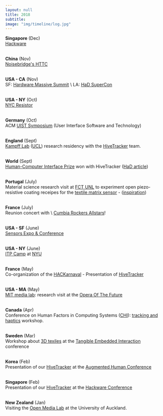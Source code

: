 ```yaml
---
layout: null
title: 2018
subtitle:
image: "img/timeline/log.jpg"
---
```


**Singapore** (Dec) <br> [Hackware](https://www.meetup.com/Hackware)

<br> **China** (Nov) <br> [Noisebridge's HTTC](http://noisebridge.net/wiki/NoisebridgeChinaTrip8)

<br> **USA - CA** (Nov) <br> SF: [Hardware Massive Summit](https://hardwaremassive.com/events/2018/11/hardware-summit-sf) \\
LA: [HaD SuperCon](https://hackaday.io/superconference)

<br> **USA - NY** (Oct) <br> [NYC Resistor](https://www.nycresistor.com/2018/10/09/halloween-party-2018-on-sat-oct-27/)

<br> **Germany** (Oct) <br> ACM [UIST Symposium](http://uist.acm.org/uist2018/) (User Interface Software and Technology)

<br> **England** (Sept) <br> [Kampff Lab](https://www.sensorsexpo.com) ([UCL](http://www.ucl.ac.uk/swc/research/Kampff)) research residency with the [HiveTracker](http://HiveTracker.github.io) team.

<br> **World** (Sept) <br> [Human-Computer Interface Prize](https://hackaday.com/2018/09/05/twenty-projects-that-just-won-the-human-computer-interface-challenge/) won with HiveTracker ([HaD article](https://hackaday.com/2018/09/04/this-is-your-solution-for-open-source-motion-tracking/))

<br> **Portugal** (July) <br> Material science research visit at [FCT UNL](http://fct.unl.pt) to experiment open piezo-resistive coating receipes for the [textile matrix sensor](matrix.eTextile.org) - ([inspiration](diva-portal.org/smash/get/diva2:788776/FULLTEXT01.pdf))

<br> **France** (July) <br> Reunion concert with \\
[Cumbia Rockers Allstars](https://www.la-java.fr/artistes/cumbia-rockers-all-stars/)!

<br> **USA - SF** (June) <br> [Sensors Expo & Conference](https://www.sensorsexpo.com)

<br> **USA - NY** (June) <br> [ITP Camp](https://itp.nyu.edu/camp2018/) at [NYU](https://www.nyu.edu)

<br> **France** (May) <br> Co-organization of the [HACKarnaval](http://hackarnaval.online) - Presentation of [HiveTracker](http://HiveTracker.github.io)

<br> **USA - MA** (May) <br> [MIT media lab](https://media.mit.edu): research visit at the [Opera Of The Future](http://opera.media.mit.edu/)

<br> **Canada** (Apr) <br> Conference on Human Factors in Computing Systems ([CHI](http://chi2018.acm.org)): [tracking and haptics](publications/CHI18-InTouch.pdf) workshop.

<br> **Sweden** (Mar) <br> Workshop about [3D texiles](3dTexiles.github.org) at the [Tangible Embedded Interaction](https://tei.acm.org/2018) conference

 <br> **Korea** (Feb) <br> Presentation of our [HiveTracker](http://HiveTracker.github.io) at the [Augmented Human Conference](http://www.sigah.org/AH2018/)

<br> **Singapore** (Feb) <br> Presentation of our [HiveTracker](http://HiveTracker.github.io) at the [Hackware Conference](https://www.meetup.com/Hackware)

<br> **New Zealand** (Jan) <br> Visiting the [Open Media Lab](https://oml.blogs.auckland.ac.nz) at the University of Auckland.

